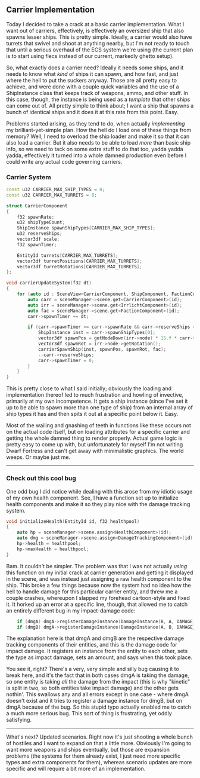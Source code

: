 ## Carrier Implementation

Today I decided to take a crack at a basic carrier implementation. What I want out of carriers, effectively, is effectively an oversized ship that also spawns lesser ships. This is pretty simple. Ideally, a carrier would also have turrets that swivel and shoot at anything nearby, but I'm not ready to touch that until a serious overhaul of the ECS system we're using (the current plan is to start using flecs instead of our current, markedly ghetto setup).

So, what exactly does a carrier need? Ideally it needs some ships, and it needs to know what _kind_ of ships it can spawn, and how fast, and just where the hell to put the suckers anyway. Those are all pretty easy to achieve, and were done with a couple quick variables and the use of a ShipInstance class that keeps track of weapons, ammo, and other stuff. In this case, though, the instance is being used as a _template_ that other ships can come out of. All pretty simple to think about; I want a ship that spawns a bunch of identical ships and it does it at this rate from this point. Easy.

Problems started arising, as they tend to do, when actually _implementing_ my brilliant-yet-simple plan. How the hell do I load one of these things from memory? Well, I need to overload the ship loader and make it so that it can also load a carrier. But it also needs to be able to load _more_ than basic ship info, so we need to tack on some extra stuff to do that too, yadda yadda yadda, effectively it turned into a whole damned production even before I could write any actual code governing carriers.

### Carrier System

```cpp
const u32 CARRIER_MAX_SHIP_TYPES = 4;
const u32 CARRIER_MAX_TURRETS = 8;

struct CarrierComponent
{
	f32 spawnRate;
	u32 shipTypeCount;
	ShipInstance spawnShipTypes[CARRIER_MAX_SHIP_TYPES];
	u32 reserveShips;
	vector3df scale;
	f32 spawnTimer;

	EntityId turrets[CARRIER_MAX_TURRETS];
	vector3df turretPositions[CARRIER_MAX_TURRETS];
	vector3df turretRotations[CARRIER_MAX_TURRETS];
};

void carrierUpdateSystem(f32 dt)
{
	for (auto id : SceneView<CarrierComponent, ShipComponent, FactionComponent, IrrlichtComponent>(sceneManager->scene)) {
		auto carr = sceneManager->scene.get<CarrierComponent>(id);
		auto irr = sceneManager->scene.get<IrrlichtComponent>(id);
		auto fac = sceneManager->scene.get<FactionComponent>(id);
		carr->spawnTimer += dt;

		if (carr->spawnTimer >= carr->spawnRate && carr->reserveShips > 0) {
			ShipInstance inst = carr->spawnShipTypes[0];
			vector3df spawnPos = getNodeDown(irr->node) * 15.f * carr->scale.Y;
			vector3df spawnRot = irr->node->getRotation();
			carrierSpawnShip(inst, spawnPos, spawnRot, fac);
			--carr->reserveShips;
			carr->spawnTimer = 0;
		}
	}
}
```

This is pretty close to what I said initially; obviously the loading and implementation thereof led to much frustration and howling of invective, primarily at my own incompetence. It gets a ship instance (since I've set it up to be able to spawn more than one type of ship) from an internal array of ship types it has and then spits it out at a specific point below it. Easy.

Most of the wailing and gnashing of teeth in functions like these occurs not on the actual code itself, but on loading attributes for a specific carrier and getting the whole damned thing to render properly. Actual game logic is pretty easy to come up with, but unfortunately for myself I'm not writing Dwarf Fortress and can't get away with minimalistic graphics. The world weeps. Or maybe just me.

---
### Check out this cool bug

One odd bug I did notice while dealing with this arose from my idiotic usage of my own health component. See, I have a function set up to initialize health components and make it so they play nice with the damage tracking system.
```cpp
void initializeHealth(EntityId id, f32 healthpool)
{
	auto hp = sceneManager->scene.assign<HealthComponent>(id);
	auto dmg = sceneManager->scene.assign<DamageTrackingComponent>(id);
	hp->health = healthpool;
	hp->maxHealth = healthpool;
}
```
Bam. It couldn't be simpler. The problem was that I was not actually _using_ this function on my initial crack at carrier generation and getting it displayed in the scene, and was instead just assigning a raw health component to the ship. This broke a few things because now the system had no idea how the hell to handle damage for this particular carrier entity, and threw me a couple crashes, whereupon I slapped my forehead cartoon-style and fixed it. It horked up an error at a specific line, though, that allowed me to catch an entirely different bug in my impact-damage code:

```cpp
	if (dmgA) dmgA->registerDamageInstance(DamageInstance(B, A, DAMAGE_TYPE::IMPACT, kinetic / 2, device->getTimer()->getTime()));
	if (dmgB) dmgA->registerDamageInstance(DamageInstance(A, B, DAMAGE_TYPE::IMPACT, kinetic / 2, device->getTimer()->getTime()));
```
The explanation here is that dmgA and dmgB are the respective damage tracking components of their entities, and this is the damage code for impact damage. It registers an instance from the entity to each other, sets the type as impact damage, sets an amount, and says when this took place.

You see it, right? There's a very, very simple and silly bug causing it to break here, and it's the fact that in both cases dmgA is taking the damage, so one entity is taking _all_ the damage from the impact (this is why "kinetic" is split in two, so both entities take impact damage) and the other gets nothin'. This swallows any and all errors except in one case - where dmgA doesn't exist and it tries to register a damage instance for dmgB, but on dmgA because of the bug. So this stupid typo actually enabled me to catch a much more serious bug. This sort of thing is frustrating, yet oddly satisfying.

---

What's next? Updated scenarios. Right now it's just shooting a whole bunch of hostiles and I want to expand on that a little more. Obviously I'm going to want more weapons and ships eventually, but those are expansion problems (the systems for them already exist, I just need more specific types and extra components for them), whereas scenario updates are more specific and will require a bit more of an implementation.
